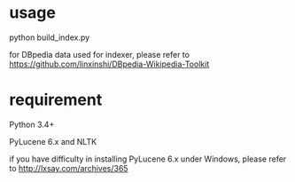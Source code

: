 # usage
python build_index.py

for DBpedia data used for indexer, please refer to https://github.com/linxinshi/DBpedia-Wikipedia-Toolkit

# requirement
Python 3.4+

PyLucene 6.x and NLTK

if you have difficulty in installing PyLucene 6.x under Windows, please refer to http://lxsay.com/archives/365

